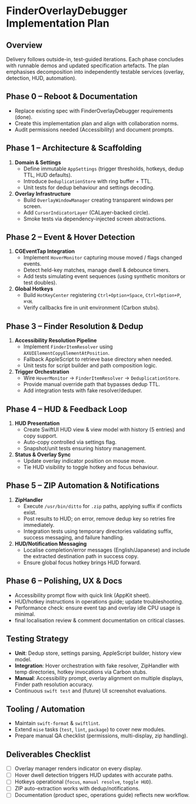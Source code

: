# FinderOverlayDebugger Implementation Plan

## Overview
Delivery follows outside-in, test-guided iterations. Each phase concludes with runnable demos and updated specification artefacts. The plan emphasises decomposition into independently testable services (overlay, detection, HUD, automation).

## Phase 0 – Reboot & Documentation
- Replace existing spec with FinderOverlayDebugger requirements (done).
- Create this implementation plan and align with collaboration norms.
- Audit permissions needed (Accessibility) and document prompts.

## Phase 1 – Architecture & Scaffolding
1. **Domain & Settings**
   - Define immutable `AppSettings` (trigger thresholds, hotkeys, dedup TTL, HUD defaults).
   - Introduce `DeduplicationStore` with ring buffer + TTL.
   - Unit tests for dedup behaviour and settings decoding.
2. **Overlay Infrastructure**
   - Build `OverlayWindowManager` creating transparent windows per screen.
   - Add `CursorIndicatorLayer` (CALayer-backed circle).
   - Smoke tests via dependency-injected screen abstractions.

## Phase 2 – Event & Hover Detection
1. **CGEventTap Integration**
   - Implement `HoverMonitor` capturing mouse moved / flags changed events.
   - Detect held-key matches, manage dwell & debounce timers.
   - Add tests simulating event sequences (using synthetic monitors or test doubles).
2. **Global Hotkeys**
   - Build `HotKeyCenter` registering `Ctrl+Option+Space`, `Ctrl+Option+P`, `⌘⌥H`.
   - Verify callbacks fire in unit environment (Carbon stubs).

## Phase 3 – Finder Resolution & Dedup
1. **Accessibility Resolution Pipeline**
   - Implement `FinderItemResolver` using `AXUIElementCopyElementAtPosition`.
   - Fallback AppleScript to retrieve base directory when needed.
   - Unit tests for script builder and path composition logic.
2. **Trigger Orchestration**
   - Wire `HoverMonitor` → `FinderItemResolver` → `DeduplicationStore`.
   - Provide manual override path that bypasses dedup TTL.
   - Add integration tests with fake resolver/deduper.

## Phase 4 – HUD & Feedback Loop
1. **HUD Presentation**
   - Create SwiftUI HUD view & view model with history (5 entries) and copy support.
   - Auto-copy controlled via settings flag.
   - Snapshot/unit tests ensuring history management.
2. **Status & Overlay Sync**
   - Update overlay indicator position on mouse move.
   - Tie HUD visibility to toggle hotkey and focus behaviour.

## Phase 5 – ZIP Automation & Notifications
1. **ZipHandler**
   - Execute `/usr/bin/ditto` for `.zip` paths, applying suffix if conflicts exist.
   - Post results to HUD; on error, remove dedup key so retries fire immediately.
   - Integration tests using temporary directories validating suffix, success messaging, and failure handling.
2. **HUD/Notification Messaging**
   - Localise completion/error messages (English/Japanese) and include the extracted destination path in success copy.
   - Ensure global focus hotkey brings HUD forward.

## Phase 6 – Polishing, UX & Docs
- Accessibility prompt flow with quick link (AppKit sheet).
- HUD/hotkey instructions in operations guide; update troubleshooting.
- Performance check: ensure event tap and overlay idle CPU usage is minimal.
- final localisation review & comment documentation on critical classes.

## Testing Strategy
- **Unit**: Dedup store, settings parsing, AppleScript builder, history view model.
- **Integration**: Hover orchestration with fake resolver, ZipHandler with temp directories, hotkey invocations via Carbon stubs.
- **Manual**: Accessibility prompt, overlay alignment on multiple displays, Finder path resolution accuracy.
- Continuous `swift test` and (future) UI screenshot evaluations.

## Tooling / Automation
- Maintain `swift-format` & `swiftlint`.
- Extend `mise` tasks (`test`, `lint`, `package`) to cover new modules.
- Prepare manual QA checklist (permissions, multi-display, zip handling).

## Deliverables Checklist
- [ ] Overlay manager renders indicator on every display.
- [ ] Hover dwell detection triggers HUD updates with accurate paths.
- [ ] Hotkeys operational (`focus`, `manual resolve`, `toggle HUD`).
- [ ] ZIP auto-extraction works with dedup/notifications.
- [ ] Documentation (product spec, operations guide) reflects new workflow.
